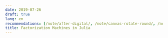 ```yaml
---
date: 2019-07-26
draft: true
lang: en
recommendations: [/note/after-digital/, /note/canvas-rotate-round/, /note/fermenting-thoughts/]
title: Factorization Machines in Julia
---
```


